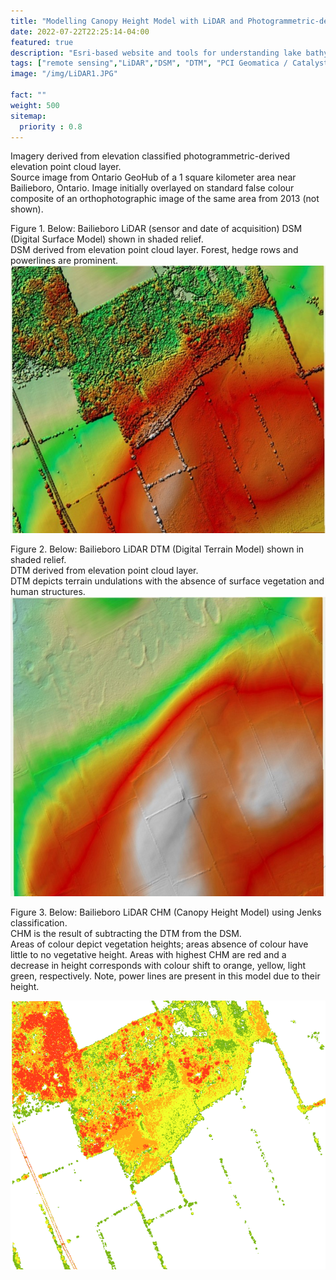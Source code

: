 ```yaml
---
title: "Modelling Canopy Height Model with LiDAR and Photogrammetric-derived Point Clouds"
date: 2022-07-22T22:25:14-04:00    
featured: true
description: "Esri-based website and tools for understanding lake bathymetry and water quality indicators for lakes within Peterborough and the Kawarthas."
tags: ["remote sensing","LiDAR","DSM", "DTM", "PCI Geomatica / Catalyst"]
image: "/img/LiDAR1.JPG"

fact: ""
weight: 500
sitemap:
  priority : 0.8
---
```



Imagery derived from elevation classified photogrammetric-derived elevation point cloud layer.  
Source image from Ontario GeoHub of a 1 square kilometer area near Bailieboro, Ontario. 
Image initially overlayed on standard false colour composite of an orthophotographic image of the same area from 2013 (not shown).

Figure 1. Below: Bailieboro LiDAR (sensor and date of acquisition) DSM (Digital Surface Model) shown in shaded relief.  
DSM derived from elevation point cloud layer. 
Forest, hedge rows and powerlines are prominent.
![LiDAR digital surface model](/img/LiDAR1.jpg "LiDAR Digital Surface Model")


Figure 2. Below: Bailieboro LiDAR DTM (Digital Terrain Model) shown in shaded relief.  
DTM derived from elevation point cloud layer.   
DTM depicts terrain undulations with the absence of surface vegetation and human structures.
![LiDAR Digital terrain model](/img/LiDAR_dtm.jpg "LiDAR Digital Terrain Model")



Figure 3. Below: Bailieboro LiDAR CHM (Canopy Height Model) using Jenks classification.  
CHM is the result of subtracting the DTM from the DSM.  
Areas of colour depict vegetation heights; areas absence of colour have little to no vegetative height. 
Areas with highest CHM are red and a decrease in height corresponds with colour shift to orange, yellow, light green, respectively. 
Note, power lines are present in this model due to their height.  

![LiDAR crown height model](/img/LiDAR_CHM.png "LiDAR Crown Height Model")

